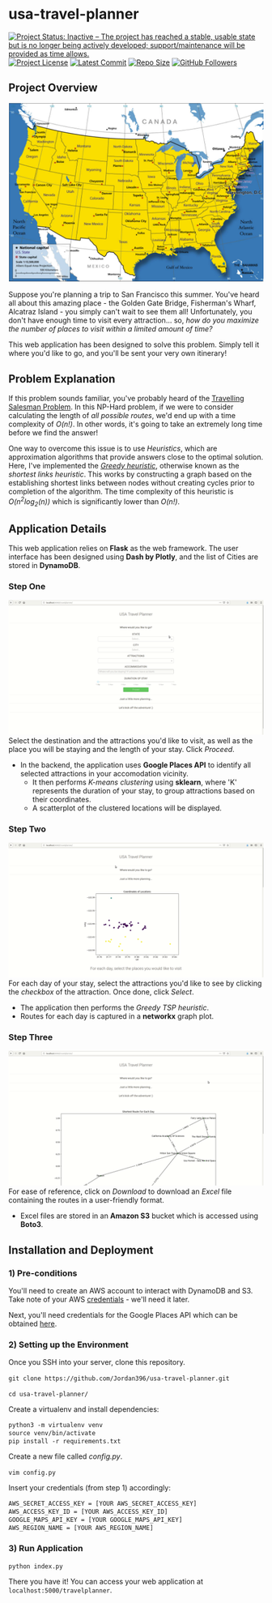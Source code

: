 # usa-travel-planner

[![Project Status: Inactive – The project has reached a stable, usable state but is no longer being actively developed; support/maintenance will be provided as time allows.](https://www.repostatus.org/badges/latest/inactive.svg)](https://www.repostatus.org/#inactive)
[![Project License](https://img.shields.io/github/license/jordan396/USA-Travel-Planner-WebApp.svg)](https://img.shields.io/github/license/jordan396/USA-Travel-Planner-WebApp.svg)
[![Latest Commit](https://img.shields.io/github/last-commit/jordan396/USA-Travel-Planner-WebApp/master.svg)](https://img.shields.io/github/last-commit/jordan396/USA-Travel-Planner-WebApp/master.svg)
[![Repo Size](https://img.shields.io/github/repo-size/jordan396/USA-Travel-Planner-WebApp.svg)](https://img.shields.io/github/repo-size/jordan396/USA-Travel-Planner-WebApp.svg)
[![GitHub Followers](https://img.shields.io/github/followers/jordan396.svg?label=Follow)](https://img.shields.io/github/followers/jordan396.svg?label=Follow)

## Project Overview

<img src="img/USA-map.png" alt="USA map"/>

Suppose you're planning a trip to San Francisco this summer. You've heard all about this amazing place - the Golden Gate Bridge, Fisherman's Wharf, Alcatraz Island - you simply can't wait to see them all! Unfortunately, you don't have enough time to visit every attraction... so, _how do you maximize the number of places to visit within a limited amount of time?_ 

This web application has been designed to solve this problem. Simply tell it where you'd like to go, and you'll be sent your very own itinerary!

## Problem Explanation
If this problem sounds familiar, you've probably heard of the [Travelling Salesman Problem](https://en.wikipedia.org/wiki/Travelling_salesman_problem). In this NP-Hard problem, if we were to consider calculating the length of _all possible routes_, we'd end up with a time complexity of _O(n!)_. In other words, it's going to take an extremely long time before we find the answer! 

One way to overcome this issue is to use _Heuristics_, which are approximation algorithms that provide answers close to the optimal solution. Here, I've implemented the [_Greedy heuristic_](http://160592857366.free.fr/joe/ebooks/ShareData/Heuristics%20for%20the%20Traveling%20Salesman%20Problem%20By%20Christian%20Nillson.pdf), otherwise known as the _shortest links heuristic_. This works by constructing a graph based on the establishing shortest links between nodes without creating cycles prior to completion of the algorithm. The time complexity of this heuristic is _O(n<sup>2</sup>log<sub>2</sub>(n))_ which is significantly lower than _O(n!)_.

## Application Details
This web application relies on **Flask** as the web framework. The user interface has been designed using **Dash by Plotly**, and the list of Cities are stored in **DynamoDB**.

### Step One
![Step One](./gifs/step-one.gif)
Select the destination and the attractions you'd like to visit, as well as the place you will be staying and the length of your stay. Click _Proceed_.
  - In the backend, the application uses **Google Places API** to identify all selected attractions in your accomodation vicinity. 
    * It then performs _K-means clustering_ using **sklearn**, where 'K' represents the duration of your stay, to group attractions based on their coordinates.
    * A scatterplot of the clustered locations will be displayed.

### Step Two
![Step Two](./gifs/step-two.gif)
For each day of your stay, select the attractions you'd like to see by clicking the _checkbox_ of the attraction. Once done, click _Select_.
  * The application then performs the _Greedy TSP heuristic_.
  * Routes for each day is captured in a **networkx** graph plot.

### Step Three
![Step Three](./gifs/step-three.gif)
For ease of reference, click on _Download_ to download an _Excel_ file containing the routes in a user-friendly format.
  * Excel files are stored in an **Amazon S3** bucket which is accessed using **Boto3**.

## Installation and Deployment
### 1) Pre-conditions
You'll need to create an AWS account to interact with DynamoDB and S3. Take note of your AWS [credentials](https://docs.aws.amazon.com/general/latest/gr/aws-sec-cred-types.html) - we'll need it later.

Next, you'll need credentials for the Google Places API which can be obtained [here](https://developers.google.com/places/web-service/intro).

### 2) Setting up the Environment
Once you SSH into your server, clone this repository.

`git clone https://github.com/Jordan396/usa-travel-planner.git`

`cd usa-travel-planner/`

Create a virtualenv and install dependencies:
```
python3 -m virtualenv venv
source venv/bin/activate
pip install -r requirements.txt
```

Create a new file called _config.py_.

`vim config.py`

Insert your credentials (from step 1) accordingly:
```
AWS_SECRET_ACCESS_KEY = [YOUR AWS_SECRET_ACCESS_KEY]
AWS_ACCESS_KEY_ID = [YOUR AWS_ACCESS_KEY_ID]
GOOGLE_MAPS_API_KEY = [YOUR GOOGLE_MAPS_API_KEY]
AWS_REGION_NAME = [YOUR AWS_REGION_NAME]
```

### 3) Run Application

```
python index.py
```
There you have it! You can access your web application at `localhost:5000/travelplanner`.
